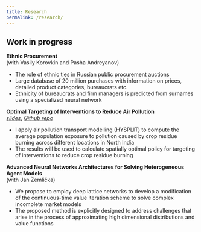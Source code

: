 ```yaml
---
title: Research
permalink: /research/
---
```


## Work in progress


**Ethnic Procurement**  
  (with Vasily Korovkin and Pasha Andreyanov)  
  - The role of ethnic ties in Russian public procurement auctions
  - Large database of 20 million purchases with information on prices, detailed product categories, bureaucrats etc.
  - Ethnicity of bureaucrats and firm managers is predicted from surnames using a specialized neural network


**Optimal Targeting of Interventions to Reduce Air Pollution**  
*[slides](https://martin-kosiik.github.io/home/files/slides/air_pollution.pdf)*, *[Github repo](https://github.com/martin-kosiik/air_pollution)*
  - I apply air pollution transport modelling (HYSPLIT) to compute the average population exposure to pollution caused by crop residue burning across different locations in North India
  - The results will be used to calculate spatially optimal policy for targeting of interventions to reduce crop residue burning


**Advanced Neural Networks Architectures for Solving Heterogeneous Agent Models**  
  (with Jan Žemlička)  
  - We propose to employ deep lattice networks to develop a modification of the continuous-time value iteration scheme to solve complex incomplete market models
  - The proposed method is explicitly designed to address challenges that arise in the process of approximating high dimensional distributions and value functions

